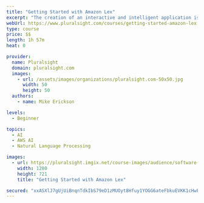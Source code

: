 ```yaml
---
title: "Getting Started with Amazon Lex"
excerpt: "The creation of an interactive and intelligent application is helped by the use of automatic speech recognition (ASR) and natural language understanding (NLU). In Getting Started with Amazon Lex, you will be introduced to the skills required to leverage Amazon Lex to build these user interactions for the applications you create. First, you will learn how to define the intents that the ChatBot will fulfill for the user. Next, you will explore how to create the slots that will gather the required information from your user. Finally, you will discover how to implement Lambda functions that process the information gathered by your ChatBot to complete the desire of your users. When you are finished with this course, you will be prepared to create simple informational bots using Amazon Lex."
webUrl: https://www.pluralsight.com/courses/getting-started-amazon-lex
type: course
price: $$
length: 1h 57m
heat: 0

provider:
  name: Pluralsight
  domain: pluralsight.com
  images:
    - url: /assets/images/organizations/pluralsight.com-50x50.jpg
      width: 50
      height: 50
  authors:
    - name: Mike Erickson

levels:
  - Beginner

topics:
  - AI
  - AWS AI
  - Natural Language Processing

images:
  - url: https://pluralsight.imgix.net/course-images/audience/software-development.jpg
    width: 1280
    height: 721
    title: "Getting Started with Amazon Lex"

secured: "xxASXlJ7gUjUiBnqnTdkIbS79eD1zMUOyt8Hfuy1YOGG6ateFbkuEVKK1cHwFwY1b26a5xgSJIpOJyfeQemYVuUXhj1NC3w78xhQ+5nmRS6KoaPi7lENjh/Z9wIyxoNIDVtWOKzqg8h8lAjab9OHF9Ldypk9zZsdVSDGgFHE2HPWAFZ37OeafCzJSBuDNVjifff7CNd1rNi6f8SJHwo+VxdsllHZtMgzU5jokbXlhw9TiJXEpxENucyd5J609UByt9RZTHeYqpjt51khYqW6Lg==;59cNJVbIad1K/dxn+pfZWA=="
---
```


